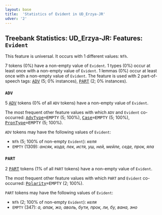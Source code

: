 ```yaml
---
layout: base
title:  'Statistics of Evident in UD_Erzya-JR'
udver: '2'
---
```


## Treebank Statistics: UD_Erzya-JR: Features: `Evident`

This feature is universal.
It occurs with 1 different values: `Nfh`.

7 tokens (0%) have a non-empty value of `Evident`.
1 types (0%) occur at least once with a non-empty value of `Evident`.
1 lemmas (0%) occur at least once with a non-empty value of `Evident`.
The feature is used with 2 part-of-speech tags: <tt><a href="myv_jr-pos-ADV.html">ADV</a></tt> (5; 0% instances), <tt><a href="myv_jr-pos-PART.html">PART</a></tt> (2; 0% instances).

### `ADV`

5 <tt><a href="myv_jr-pos-ADV.html">ADV</a></tt> tokens (0% of all `ADV` tokens) have a non-empty value of `Evident`.

The most frequent other feature values with which `ADV` and `Evident` co-occurred: <tt><a href="myv_jr-feat-AdvType.html">AdvType</a></tt><tt>=EMPTY</tt> (5; 100%), <tt><a href="myv_jr-feat-Case.html">Case</a></tt><tt>=EMPTY</tt> (5; 100%), <tt><a href="myv_jr-feat-PronType.html">PronType</a></tt><tt>=EMPTY</tt> (5; 100%).

`ADV` tokens may have the following values of `Evident`:

* `Nfh` (5; 100% of non-empty `Evident`): <em>келя</em>
* `EMPTY` (1309): <em>ансяк, кода, пек, истя, уш, ней, мейле, седе, прок, яла</em>

### `PART`

2 <tt><a href="myv_jr-pos-PART.html">PART</a></tt> tokens (1% of all `PART` tokens) have a non-empty value of `Evident`.

The most frequent other feature values with which `PART` and `Evident` co-occurred: <tt><a href="myv_jr-feat-Polarity.html">Polarity</a></tt><tt>=EMPTY</tt> (2; 100%).

`PART` tokens may have the following values of `Evident`:

* `Nfh` (2; 100% of non-empty `Evident`): <em>келя</em>
* `EMPTY` (347): <em>а, апак, жо, аволь, бути, прок, ли, бу, вана, эно</em>

